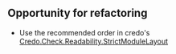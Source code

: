 ## Opportunity for refactoring

- Use the recommended order in credo's [Credo.Check.Readability.StrictModuleLayout](https://hexdocs.pm/credo/Credo.Check.Readability.StrictModuleLayout.html)
